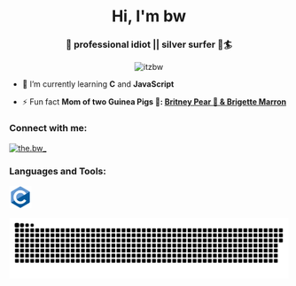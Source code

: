 <h1 align="center">Hi, I'm bw</h1>
<h3 align="center"> 🧐 professional idiot || silver surfer 🥈🏄</h3>


<p align="center"> 
<img src="https://komarev.com/ghpvc/?username=itzbw&label=Profile%20views&color=0e75b6&style=flat" alt="itzbw" /> </p>

- 🌱 I’m currently learning **C** and **JavaScript**

- ⚡ Fun fact **Mom of two Guinea Pigs 🐹: <a href="https://www.instagram.com/wheeky.bb/reels/">Britney Pear 🍐 & Brigette Marron </a>**

<h3 align="left">Connect with me:</h3>
<p align="left">
<a href="https://instagram.com/the.bw_" target="blank"><img align="center" src="https://raw.githubusercontent.com/rahuldkjain/github-profile-readme-generator/master/src/images/icons/Social/instagram.svg" alt="the.bw_" height="30" width="40" /></a>
</p>

<h3 align="left">Languages and Tools:</h3>
<p align="left"> <a href="https://www.cprogramming.com/" target="_blank" rel="noreferrer"> <img src="https://raw.githubusercontent.com/devicons/devicon/master/icons/c/c-original.svg" alt="c" width="40" height="40"/> </a> </p>



![ ](https://raw.githubusercontent.com/itzbw/itzbw/2fea03c7ed1a84ecc2a2adb6ab923aa3099cd7b5/github-user-contribution.svg)

<!--https://platane.github.io/snk/--> 
